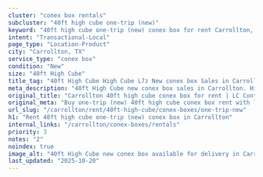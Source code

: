```yaml
---
cluster: "conex box rentals"
subcluster: "40ft high cube one-trip (new)"
keyword: "40ft high cube one-trip (new) conex box for rent Carrollton, TX"
intent: "Transactional-Local"
page_type: "Location-Product"
city: "Carrollton, TX"
service_type: "conex box"
condition: "New"
size: "40ft High Cube"
title_tag: "40ft High Cube High Cube L7z New conex box Sales in Carrollton | LC Container"
meta_description: "40ft High Cube new conex box sales in Carrollton. High cube containers with extra height. Fast delivery, competitive pricing. Serving conex boxes area. Quote ID: 32N. Call (214) 524-4168 for your free quote today."
original_title: "Carrollton 40ft high cube conex box for rent | LC Container"
original_meta: "Buy one-trip (new) 40ft high cube conex box rent with local delivery in Carrollton, TX. LC Container — local Since 2003. Request a fast quote today."
url_slug: "/carrollton/rent/40ft-high-cube/conex-boxes/one-trip-new"
h1: "Rent 40ft high cube one-trip (new) conex box in Carrollton"
internal_links: "/carrollton/conex-boxes/rentals"
priority: 3
notes: "2"
noindex: true
image_alt: "40ft High Cube new conex box available for delivery in Carrollton"
last_updated: "2025-10-20"
---
```


<!-- TODO: Add unique city/inventory copy, images, and internal links here. -->
